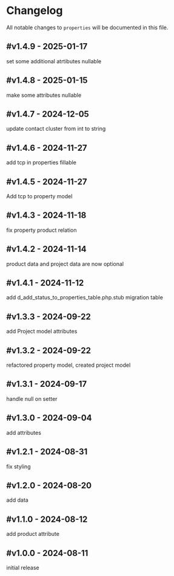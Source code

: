 # Changelog

All notable changes to `properties` will be documented in this file.

## #v1.4.9 - 2025-01-17

set some additional atrtibutes nullable

## #v1.4.8 - 2025-01-15

make some attributes nullable

## #v1.4.7 - 2024-12-05

update contact cluster from int to string

## #v1.4.6 - 2024-11-27

add tcp in properties fillable

## #v1.4.5 - 2024-11-27

Add tcp to property model

## #v1.4.3 - 2024-11-18

fix property product relation

## #v1.4.2 - 2024-11-14

product data and project data are now optional

## #v1.4.1 - 2024-11-12

add d_add_status_to_properties_table.php.stub migration table

## #v1.3.3 - 2024-09-22

add Project model attributes

## #v1.3.2 - 2024-09-22

refactored property model, created project model

## #v1.3.1 - 2024-09-17

handle null on setter

## #v1.3.0 - 2024-09-04

add attributes

## #v1.2.1 - 2024-08-31

fix styling

## #v1.2.0 - 2024-08-20

add data

## #v1.1.0 - 2024-08-12

add product attribute

## #v1.0.0 - 2024-08-11

initial release
